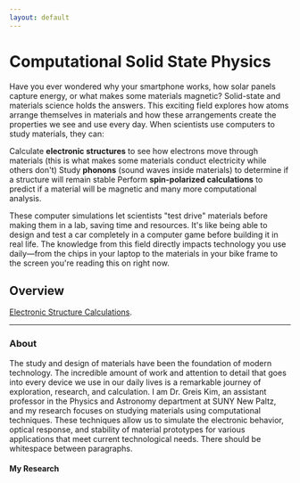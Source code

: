 ```yaml
---
layout: default
---
```


# Computational Solid State Physics


Have you ever wondered why your smartphone works, how solar panels capture energy, or what makes some materials magnetic? Solid-state and materials science holds the answers.
This exciting field explores how atoms arrange themselves in materials and how these arrangements create the properties we see and use every day. 
When scientists use computers to study materials, they can:

Calculate **electronic structures** to see how electrons move through materials (this is what makes some materials conduct electricity while others don't)
Study **phonons** (sound waves inside materials) to determine if a structure will remain stable
Perform **spin-polarized calculations** to predict if a material will be magnetic and many more computational analysis.

These computer simulations let scientists "test drive" materials before making them in a lab, saving time and resources. It's like being able to design and test a car completely in a computer game before building it in real life.
The knowledge from this field directly impacts technology you use daily—from the chips in your laptop to the materials in your bike frame to the screen you're reading this on right now.


## Overview


[Electronic Structure Calculations](./electronic-structure.md).

* * *

### About

The study and design of materials have been the foundation of modern technology. The incredible amount of work and attention to detail that goes into every device we use in our daily lives is a remarkable journey of exploration, research, and calculation. I am Dr. Greis Kim, an assistant professor in the Physics and Astronomy department at SUNY New Paltz, and my research focuses on studying materials using computational techniques. These techniques allow us to simulate the electronic behavior, optical response, and stability of material prototypes for various applications that meet current technological needs.
There should be whitespace between paragraphs.

#### My Research

